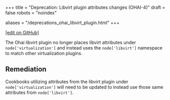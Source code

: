 +++
title = "Deprecation: Libvirt plugin attributes changes (OHAI-4)"
draft = false
robots = "noindex"


aliases = "/deprecations_ohai_libvirt_plugin.html"
+++

[\[edit on GitHub\]](https://github.com/chef/chef-web-docs/blob/master/content/deprecations_ohai_libvirt_plugin.md)

The Ohai libvirt plugin no longer places libvirt attributes under
`node['virtualization']` and instead uses the `node['libvirt']`
namespace to match other virtualization plugins.

## Remediation

Cookbooks utilizing attributes from the libvirt plugin under
`node['virtualization']` will need to be updated to instead use those
same attributes from `node['libvirt']`.
